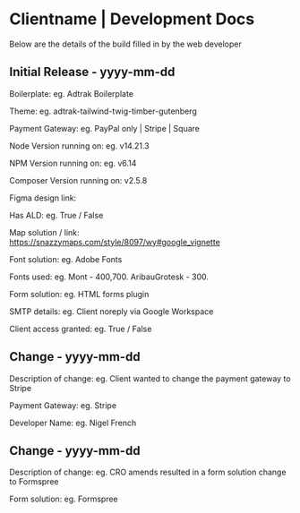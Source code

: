 # Clientname | Development Docs

Below are the details of the build filled in by the web developer


## Initial Release - yyyy-mm-dd

Boilerplate: eg. Adtrak Boilerplate

Theme: eg. adtrak-tailwind-twig-timber-gutenberg

Payment Gateway: eg. PayPal only | Stripe | Square

Node Version running on: eg. v14.21.3

NPM Version running on: eg. v6.14

Composer Version running on: v2.5.8

Figma design link:

Has ALD: eg. True / False

Map solution / link: https://snazzymaps.com/style/8097/wy#google_vignette

Font solution: eg. Adobe Fonts

Fonts used: eg. Mont - 400,700. AribauGrotesk - 300.

Form solution: eg. HTML forms plugin

SMTP details: eg. Client noreply via Google Workspace

Client access granted: eg. True / False

  

## Change - yyyy-mm-dd
Description of change: eg. Client wanted to change the payment gateway to Stripe

Payment Gateway: eg. Stripe

Developer Name: eg. Nigel French


## Change - yyyy-mm-dd
Description of change: eg. CRO amends resulted in a form solution change to Formspree

Form solution: eg. Formspree
